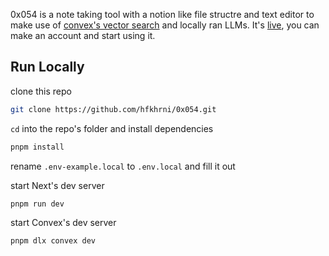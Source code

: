 0x054 is a note taking tool with a notion like file structre and text editor to make use of [convex's vector search](https://docs.convex.dev/vector-search) and locally ran LLMs. It's [live](https://github.com/hfkhrni/0x054), you can make an account and start using it.

## Run Locally

clone this repo
```bash
git clone https://github.com/hfkhrni/0x054.git
```
`cd` into the repo's folder and install dependencies
```bash
pnpm install
```
rename `.env-example.local` to `.env.local` and fill it out

start Next's dev server
```bash
pnpm run dev
```
start Convex's dev server
```bash
pnpm dlx convex dev
```

